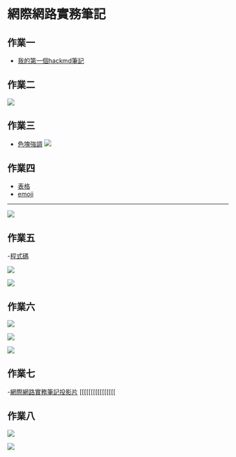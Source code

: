 # 網際網路實務筆記
## 作業一
- [我的第一個hackmd筆記](https://hackmd.io/VPMDcu3kQAGF9xM8-oKI0A)
## 作業二
![](https://i.imgur.com/GiUqSHL.png)
## 作業三
- [色塊強調](https://hackmd.io/Nk5wbn_rQ4iVoFO-KhuELw)
![](https://i.imgur.com/DFfQIs5.png)
## 作業四
- [表格](https://hackmd.io/Zwrgc_g9QoeP0jeFKMSt3g)
- [emoji](https://hackmd.io/vq5l68vvT8GB_yfc1VDByg)
- ---
![](https://i.imgur.com/sRVyI9M.png)

## 作業五
-[程式碼](https://hackmd.io/PH73Ne2USIGuMYmijGZV_Q)

![](https://i.imgur.com/br4ZXV8.png)

![](https://i.imgur.com/EO7eRxK.png)
## 作業六

![](https://i.imgur.com/Rycg3TH.png)

![](https://i.imgur.com/srpRvNo.png)


![](https://i.imgur.com/IMsF0PU.png)
## 作業七

-[網際網路實務筆記投影片](https://hackmd.io/u9fU6Ti5SuOZNUwV4Aee_g#/)
[[[[[[[[[[[[[[[[


## 作業八
![](https://hackmd.io/_uploads/SkmWE0XH2.png)


![](https://hackmd.io/_uploads/rJiM4RmSh.png)













































